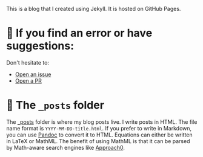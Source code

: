 This is a blog that I created using Jekyll. It is hosted on GitHub Pages.

# 🤔 If you find an error or have suggestions:
Don't hesitate to:
- [Open an issue](https://github.com/hbghlyj/hbghlyj.github.io/issues)
- [Open a PR](https://github.com/hbghlyj/hbghlyj.github.io/pulls)

# 📁 The `_posts` folder
The [_posts](https://github.com/hbghlyj/hbghlyj.github.io/tree/main/_posts) folder is where my blog posts live. I write posts in HTML. The file name format is `YYYY-MM-DD-title.html`. If you prefer to write in Markdown, you can use [Pandoc](https://pandoc.org/try/) to convert it to HTML. Equations can either be written in LaTeX or MathML. The benefit of using MathML is that it can be parsed by Math-aware search engines like [Approach0](https://approach0.xyz/search/).
